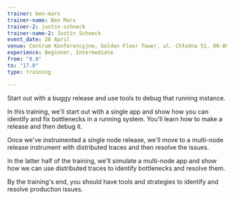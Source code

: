 ```yaml
---
trainer: ben-marx
trainer-name: Ben Marx
trainer-2: justin-schneck
trainer-name-2: Justin Schneck
event_date: 28 April
venue: Centrum Konferencyjne, Golden Floor Tower, ul. Chłodna 51, 00-867 Warszaw
experience: Beginner, Intermediate
from: "9.0"
to: "17.0"
type: training

---
```

Start out with a buggy release and use tools to debug that running instance.

In this training, we'll start out with a single app and show how you can identify and fix bottlenecks in a running system. You'll learn how to make a release and then debug it.

Once we've instrumented a single node release, we'll move to a multi-node release instrument with distributed traces and then resolve the issues.

In the latter half of the training, we'll simulate a multi-node app and show how we can use distributed traces to identify bottlenecks and resolve them.

By the training's end, you should have tools and strategies to identify and resolve production issues.